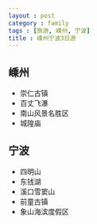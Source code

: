 ```yaml
---
layout : post
category : family
tags : [旅游, 嵊州, 宁波]
title : 嵊州宁波3日游
---
```


## 嵊州

- 崇仁古镇
- 百丈飞瀑
- 南山风景名胜区
- 城隍庙
		
## 宁波

- 四明山
- 东钱湖
- 溪口雪窦山
- 前童古镇
- 象山海滨度假区
